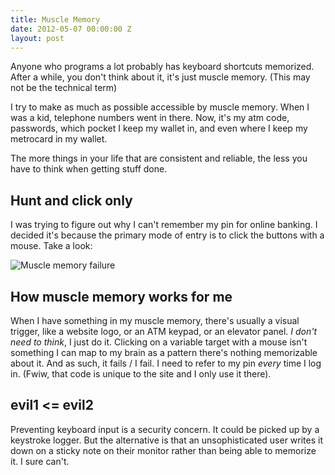 ```yaml
---
title: Muscle Memory
date: 2012-05-07 00:00:00 Z
layout: post
---
```


Anyone who programs a lot probably has keyboard shortcuts memorized. After a while, you don't think about it, it's just muscle memory. (This may not be the technical term)

I try to make as much as possible accessible by muscle memory. When I was a kid, telephone numbers went in there. Now, it's my atm code, passwords, which pocket I keep my wallet in, and even where I keep my metrocard in my wallet. 

The more things in your life that are consistent and reliable, the less you have to think when getting stuff done.

## Hunt and click only

I was trying to figure out why I can't remember my pin for online banking. I decided it's because the primary mode of entry is to click the buttons with a mouse. Take a look:

![Muscle memory failure](https://img.skitch.com/20120508-k38dx4gxx5s3kd23y7a9m1sstr.png)

## How muscle memory works for me

When I have something in my muscle memory, there's usually a visual trigger, like a website logo, or an ATM keypad, or an elevator panel. *I don't need to think*, I just do it. Clicking on a variable target with a mouse isn't something I can map to my brain as a pattern there's nothing memorizable about it. And as such, it fails / I fail. I need to refer to my pin *every* time I log in. (Fwiw, that code is unique to the site and I only use it there).

## evil1 <= evil2

Preventing keyboard input is a security concern. It could be picked up by a keystroke logger. But the alternative is that an unsophisticated user writes it down on a sticky note on their monitor rather than being able to memorize it. I sure can't.